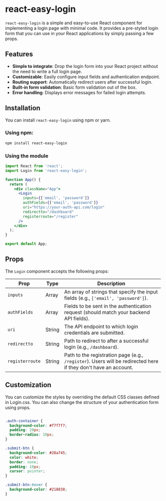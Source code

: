 # react-easy-login

`react-easy-login` is a simple and easy-to-use React component for implementing a login page with minimal code. It provides a pre-styled login form that you can use in your React applications by simply passing a few props.

## Features

- **Simple to integrate**: Drop the login form into your React project without the need to write a full login page.
- **Customizable**: Easily configure input fields and authentication endpoint.
- **Routing support**: Automatically redirect users after successful login.
- **Built-in form validation**: Basic form validation out of the box.
- **Error handling**: Displays error messages for failed login attempts.

## Installation

You can install `react-easy-login` using npm or yarn.

### Using npm:
```bash
npm install react-easy-login
```
### Using the module

```jsx
import React from 'react';
import Login from 'react-easy-login';

function App() {
  return (
    <div className="App">
      <Login
        inputs={['email', 'password']}
        authFields={['email', 'password']}
        uri="https://your-auth-api.com/login"
        redirectto="/dashboard"
        registerroute="/register"
      />
    </div>
  );
}

export default App;
```




## Props

The `Login` component accepts the following props:

<table>
  <thead>
    <tr>
      <th>Prop</th>
      <th>Type</th>
      <th>Description</th>
    </tr>
  </thead>
  <tbody>
    <tr>
      <td><code>inputs</code></td>
      <td>Array</td>
      <td>An array of strings that specify the input fields (e.g., <code>['email', 'password']</code>).</td>
    </tr>
    <tr>
      <td><code>authFields</code></td>
      <td>Array</td>
      <td>Fields to be sent in the authentication request (should match your backend API fields).</td>
    </tr>
    <tr>
      <td><code>uri</code></td>
      <td>String</td>
      <td>The API endpoint to which login credentials are submitted.</td>
    </tr>
    <tr>
      <td><code>redirectto</code></td>
      <td>String</td>
      <td>Path to redirect to after a successful login (e.g., <code>/dashboard</code>).</td>
    </tr>
    <tr>
      <td><code>registerroute</code></td>
      <td>String</td>
      <td>Path to the registration page (e.g., <code>/register</code>). Users will be redirected here if they don't have an account.</td>
    </tr>
  </tbody>
</table>

## Customization

You can customize the styles by overriding the default CSS classes defined in Login.css. You can also change the structure of your authentication form using props.

```css

.auth-container {
  background-color: #f7f7f7;
  padding: 20px;
  border-radius: 10px;
}

.submit-btn {
  background-color: #28a745;
  color: white;
  border: none;
  padding: 10px;
  cursor: pointer;
}

.submit-btn:hover {
  background-color: #218838;
}

```
